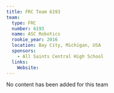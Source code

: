 ```yaml
---
title: FRC Team 6193
team:
  type: FRC
  number: 6193
  name: ASC Robotics
  rookie_year: 2016
  location: Bay City, Michigan, USA
  sponsors:
    - All Saints Central High School
  links:
    Website: 
---
```

No content has been added for this team